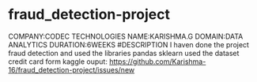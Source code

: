 # fraud_detection-project
COMPANY:CODEC TECHNOLOGIES
NAME:KARISHMA.G
DOMAIN:DATA ANALYTICS
DURATION:6WEEKS
#DESCRIPTION
      I haven done the project fraud detection
      and used the libraries pandas sklearn 
      used the dataset credit card form kaggle
ouput:
https://github.com/Karishma-16/fraud_detection-project/issues/new
